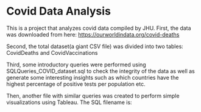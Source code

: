 # Covid Data Analysis

This is a project that analyzes covid data compiled by JHU. First, the data was downloaded from here: https://ourworldindata.org/covid-deaths

Second, the total dataset(a giant CSV file) was divided into two tables: CovidDeaths and CovidVaccinations

Third, some introductory queries were performed using SQLQueries_COVID_dataset.sql to check the integrity of the data as well as generate some interesting insights such as which countries have the highest percentage of positive tests per population etc.

Then, another file with similar queries was created to perform simple visualizations using Tableau. The SQL filename is: 
